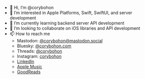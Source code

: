 - 👋 Hi, I’m @corybohon
- 👀 I’m interested in Apple Platforms, Swift, SwiftUI, and server development
- 🌱 I’m currently learning backend server API development
- 💞️ I’m looking to collaborate on iOS libraries and API development
- 📫 How to reach me 
  * Mastodon: [@corybohon@mastodon.social](https://mastodon.social/@corybohon)
  * Bluesky: [@corybohon.com](https://bsky.app/profile/corybohon.com)
  * Threads: [@corybohon](https://www.threads.net/@corybohon)
  * Instagram: [corybohon](https://instagram.com/corybohon)
  * [LinkedIn](https://www.linkedin.com/in/corybohon/)
  * [Apple Music](https://itunes.apple.com/profile/corybohon)
  * [GoodReads](https://www.goodreads.com/user/show/66376829-cory-bohon)


<!---
corybohon/corybohon is a ✨ special ✨ repository because its `README.md` (this file) appears on your GitHub profile.
You can click the Preview link to take a look at your changes.
--->
